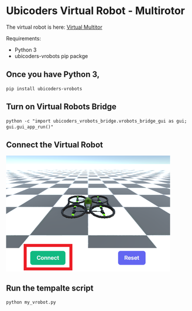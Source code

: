 # Ubicoders Virtual Robot - Multirotor

The virtual robot is here:
<a href="https://www.ubicoders.com/virtualrobots/multirotor" target="_blank">Virtual Multitor</a>


Requirements:
- Python 3
- ubicoders-vrobots pip packge

## Once you have Python 3,

```
pip install ubicoders-vrobots
```

## Turn on Virtual Robots Bridge
```
python -c "import ubicoders_vrobots_bridge.vrobots_bridge_gui as gui; gui.gui_app_run()"
```

## Connect the Virtual Robot 
![](./images/vrobots_connect.png)

## Run the tempalte script
```
python my_vrobot.py
```